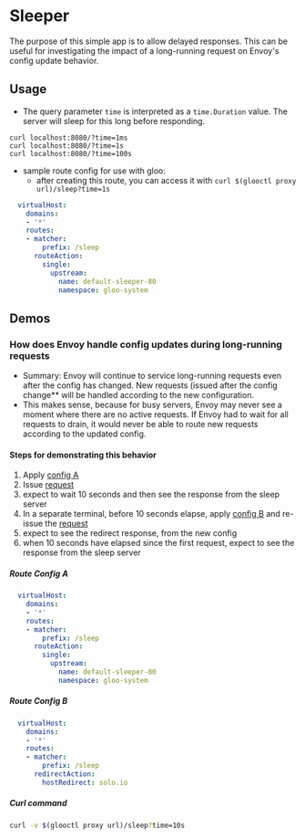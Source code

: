 # Sleeper

The purpose of this simple app is to allow delayed responses. This can be useful for investigating the impact of a long-running request on Envoy's config update behavior.

## Usage

- The query parameter `time` is interpreted as a `time.Duration` value. The server will sleep for this long before responding.

```
curl localhost:8080/?time=1ms
curl localhost:8080/?time=1s
curl localhost:8080/?time=100s
```

- sample route config for use with gloo:
  - after creating this route, you can access it with `curl $(glooctl proxy url)/sleep?time=1s`

```yaml
  virtualHost:
    domains:
    - '*'
    routes:
    - matcher:
        prefix: /sleep
      routeAction:
        single:
          upstream:
            name: default-sleeper-80
            namespace: gloo-system
```

## Demos

### How does Envoy handle config updates during long-running requests

- Summary: Envoy will continue to service long-running requests even after the config has changed. New requests (issued after the config change** will be handled according to the new configuration.
- This makes sense, because for busy servers, Envoy may never see a moment where there are no active requests. If Envoy had to wait for all requests to drain, it would never be able to route new requests according to the updated config.

#### Steps for demonstrating this behavior

1. Apply [config A](#route-config-a)
1. Issue [request](#curl-command)
  1. expect to wait 10 seconds and then see the response from the sleep server
1. In a separate terminal, before 10 seconds elapse, apply [config B](#route-config-b) and re-issue the [request](#curl-command)
  1. expect to see the redirect response, from the new config
  1. when 10 seconds have elapsed since the first request, expect to see the response from the sleep server

##### Route Config A

```yaml
  virtualHost:
    domains:
    - '*'
    routes:
    - matcher:
        prefix: /sleep
      routeAction:
        single:
          upstream:
            name: default-sleeper-80
            namespace: gloo-system
```

##### Route Config B

```yaml
  virtualHost:
    domains:
    - '*'
    routes:
    - matcher:
        prefix: /sleep
      redirectAction:
        hostRedirect: solo.io
```

##### Curl command

```bash
curl -v $(glooctl proxy url)/sleep?time=10s
```
